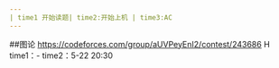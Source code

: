 ```yaml
---
| time1 开始读题| time2:开始上机 | time3:AC
---
```

##图论
https://codeforces.com/group/aUVPeyEnI2/contest/243686  H
time1：-
time2：5-22 20:30
